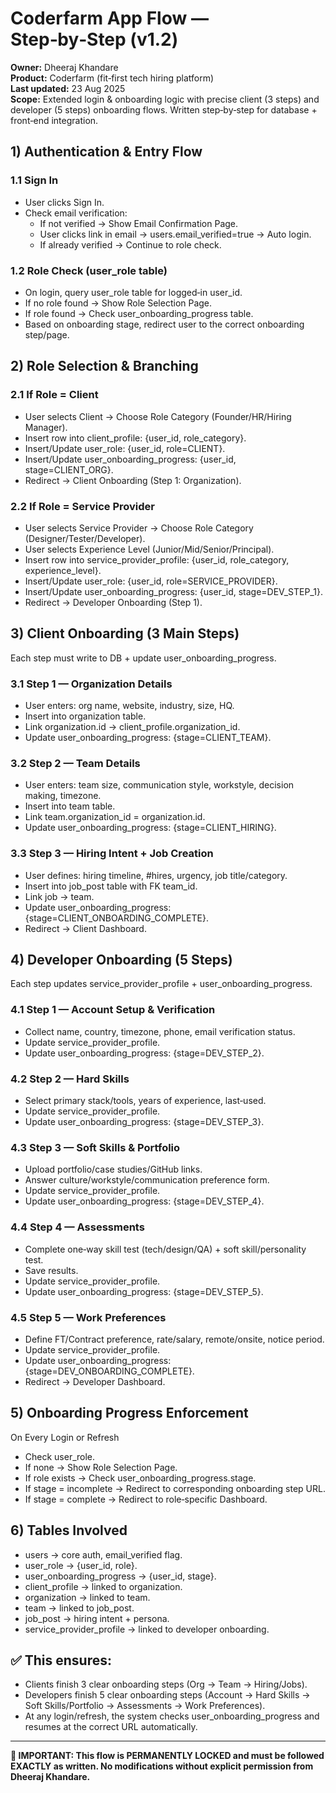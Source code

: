 # Coderfarm App Flow — Step‑by‑Step (v1.2)

**Owner:** Dheeraj Khandare  
**Product:** Coderfarm (fit‑first tech hiring platform)  
**Last updated:** 23 Aug 2025  
**Scope:** Extended login & onboarding logic with precise client (3 steps) and developer (5 steps) onboarding flows. Written step‑by‑step for database + front‑end integration.

## 1) Authentication & Entry Flow

### 1.1 Sign In
- User clicks Sign In.
- Check email verification:
  - If not verified → Show Email Confirmation Page.
  - User clicks link in email → users.email_verified=true → Auto login.
  - If already verified → Continue to role check.

### 1.2 Role Check (user_role table)
- On login, query user_role table for logged‑in user_id.
- If no role found → Show Role Selection Page.
- If role found → Check user_onboarding_progress table.
- Based on onboarding stage, redirect user to the correct onboarding step/page.

## 2) Role Selection & Branching

### 2.1 If Role = Client
- User selects Client → Choose Role Category (Founder/HR/Hiring Manager).
- Insert row into client_profile: {user_id, role_category}.
- Insert/Update user_role: {user_id, role=CLIENT}.
- Insert/Update user_onboarding_progress: {user_id, stage=CLIENT_ORG}.
- Redirect → Client Onboarding (Step 1: Organization).

### 2.2 If Role = Service Provider 
- User selects Service Provider → Choose Role Category (Designer/Tester/Developer).
- User selects Experience Level (Junior/Mid/Senior/Principal).
- Insert row into service_provider_profile: {user_id, role_category, experience_level}.
- Insert/Update user_role: {user_id, role=SERVICE_PROVIDER}.
- Insert/Update user_onboarding_progress: {user_id, stage=DEV_STEP_1}.
- Redirect → Developer Onboarding (Step 1).

## 3) Client Onboarding (3 Main Steps)

Each step must write to DB + update user_onboarding_progress.

### 3.1 Step 1 — Organization Details
- User enters: org name, website, industry, size, HQ.
- Insert into organization table.
- Link organization.id → client_profile.organization_id.
- Update user_onboarding_progress: {stage=CLIENT_TEAM}.

### 3.2 Step 2 — Team Details
- User enters: team size, communication style, workstyle, decision making, timezone.
- Insert into team table.
- Link team.organization_id = organization.id.
- Update user_onboarding_progress: {stage=CLIENT_HIRING}.

### 3.3 Step 3 — Hiring Intent + Job Creation
- User defines: hiring timeline, #hires, urgency, job title/category.
- Insert into job_post table with FK team_id.
- Link job → team.
- Update user_onboarding_progress: {stage=CLIENT_ONBOARDING_COMPLETE}.
- Redirect → Client Dashboard.

## 4) Developer Onboarding (5 Steps)

Each step updates service_provider_profile + user_onboarding_progress.

### 4.1 Step 1 — Account Setup & Verification
- Collect name, country, timezone, phone, email verification status.
- Update service_provider_profile.
- Update user_onboarding_progress: {stage=DEV_STEP_2}.

### 4.2 Step 2 — Hard Skills
- Select primary stack/tools, years of experience, last‑used.
- Update service_provider_profile.
- Update user_onboarding_progress: {stage=DEV_STEP_3}.

### 4.3 Step 3 — Soft Skills & Portfolio
- Upload portfolio/case studies/GitHub links.
- Answer culture/workstyle/communication preference form.
- Update service_provider_profile.
- Update user_onboarding_progress: {stage=DEV_STEP_4}.

### 4.4 Step 4 — Assessments
- Complete one‑way skill test (tech/design/QA) + soft skill/personality test.
- Save results.
- Update service_provider_profile.
- Update user_onboarding_progress: {stage=DEV_STEP_5}.

### 4.5 Step 5 — Work Preferences
- Define FT/Contract preference, rate/salary, remote/onsite, notice period.
- Update service_provider_profile.
- Update user_onboarding_progress: {stage=DEV_ONBOARDING_COMPLETE}.
- Redirect → Developer Dashboard.

## 5) Onboarding Progress Enforcement
On Every Login or Refresh
- Check user_role.
- If none → Show Role Selection Page.
- If role exists → Check user_onboarding_progress.stage.
- If stage = incomplete → Redirect to corresponding onboarding step URL.
- If stage = complete → Redirect to role‑specific Dashboard.

## 6) Tables Involved
- users → core auth, email_verified flag.
- user_role → {user_id, role}.
- user_onboarding_progress → {user_id, stage}.
- client_profile → linked to organization.
- organization → linked to team.
- team → linked to job_post.
- job_post → hiring intent + persona.
- service_provider_profile → linked to developer onboarding.

## ✅ This ensures:
- Clients finish 3 clear onboarding steps (Org → Team → Hiring/Jobs).
- Developers finish 5 clear onboarding steps (Account → Hard Skills → Soft Skills/Portfolio → Assessments → Work Preferences).
- At any login/refresh, the system checks user_onboarding_progress and resumes at the correct URL automatically.

---

**🚫 IMPORTANT: This flow is PERMANENTLY LOCKED and must be followed EXACTLY as written. No modifications without explicit permission from Dheeraj Khandare.**
